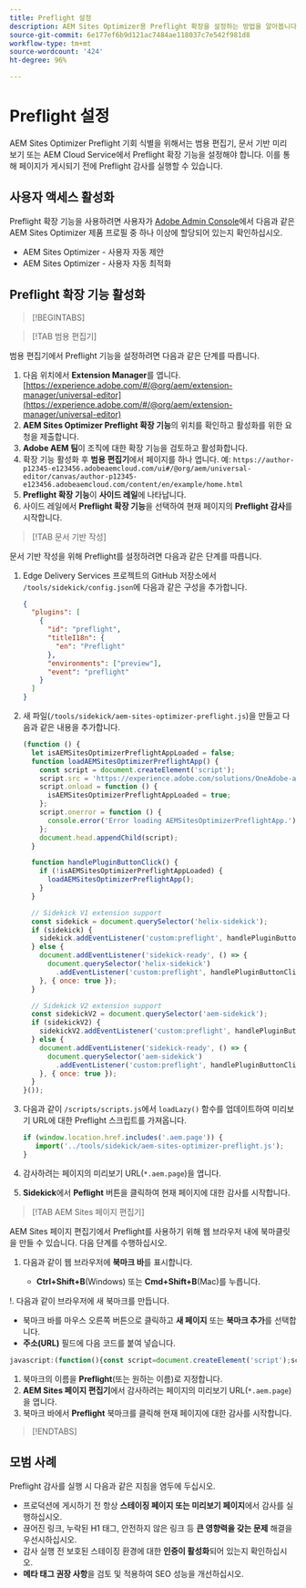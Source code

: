 ```yaml
---
title: Preflight 설정
description: AEM Sites Optimizer용 Preflight 확장을 설정하는 방법을 알아봅니다.
source-git-commit: 6e177ef6b9d121ac7484ae118037c7e542f981d8
workflow-type: tm+mt
source-wordcount: '424'
ht-degree: 96%

---
```



# Preflight 설정

AEM Sites Optimizer Preflight 기회 식별을 위해서는 범용 편집기, 문서 기반 미리 보기 또는 AEM Cloud Service에서 Preflight 확장 기능을 설정해야 합니다. 이를 통해 페이지가 게시되기 전에 Preflight 감사를 실행할 수 있습니다.

## 사용자 액세스 활성화

Preflight 확장 기능을 사용하려면 사용자가 [Adobe Admin Console](https://adminconsole.adobe.com)에서 다음과 같은 AEM Sites Optimizer 제품 프로필 중 하나 이상에 할당되어 있는지 확인하십시오.

* AEM Sites Optimizer - 사용자 자동 제안
* AEM Sites Optimizer - 사용자 자동 최적화

## Preflight 확장 기능 활성화

>[!BEGINTABS]

>[!TAB 범용 편집기]

범용 편집기에서 Preflight 기능을 설정하려면 다음과 같은 단계를 따릅니다.

1. 다음 위치에서 **Extension Manager**를 엽니다.
   [https://experience.adobe.com/#/@org/aem/extension-manager/universal-editor](https://experience.adobe.com/#/@org/aem/extension-manager/universal-editor)
1. **AEM Sites Optimizer Preflight 확장 기능**&#x200B;의 위치를 확인하고 활성화를 위한 요청을 제출합니다.
1. **Adobe AEM 팀**&#x200B;이 조직에 대한 확장 기능을 검토하고 활성화합니다.
1. 확장 기능 활성화 후 **범용 편집기**에서 페이지를 하나 엽니다. 예:
   `https://author-p12345-e123456.adobeaemcloud.com/ui#/@org/aem/universal-editor/canvas/author-p12345-e123456.adobeaemcloud.com/content/en/example/home.html`
1. **Preflight 확장 기능**&#x200B;이 **사이드 레일**&#x200B;에 나타납니다.
1. 사이드 레일에서 **Preflight 확장 기능**&#x200B;을 선택하여 현재 페이지의 **Preflight 감사**&#x200B;를 시작합니다.

>[!TAB 문서 기반 작성]

문서 기반 작성을 위해 Preflight를 설정하려면 다음과 같은 단계를 따릅니다.

1. Edge Delivery Services 프로젝트의 GitHub 저장소에서 `/tools/sidekick/config.json`에 다음과 같은 구성을 추가합니다.

   ```json
   {
     "plugins": [
       {
         "id": "preflight",
         "titleI18n": {
           "en": "Preflight"
         },
         "environments": ["preview"],
         "event": "preflight"
       }
     ]
   }
   ```

1. 새 파일(`/tools/sidekick/aem-sites-optimizer-preflight.js`)을 만들고 다음과 같은 내용을 추가합니다.

   ```javascript
   (function () {
     let isAEMSitesOptimizerPreflightAppLoaded = false;
     function loadAEMSitesOptimizerPreflightApp() {
       const script = document.createElement('script');
       script.src = 'https://experience.adobe.com/solutions/OneAdobe-aem-sites-optimizer-preflight-mfe/static-assets/resources/sidekick/client.js?source=plugin';
       script.onload = function () {
         isAEMSitesOptimizerPreflightAppLoaded = true;
       };
       script.onerror = function () {
         console.error('Error loading AEMSitesOptimizerPreflightApp.');
       };
       document.head.appendChild(script);
     }
   
     function handlePluginButtonClick() {
       if (!isAEMSitesOptimizerPreflightAppLoaded) {
         loadAEMSitesOptimizerPreflightApp();
       }
     }
   
     // Sidekick V1 extension support
     const sidekick = document.querySelector('helix-sidekick');
     if (sidekick) {
       sidekick.addEventListener('custom:preflight', handlePluginButtonClick);
     } else {
       document.addEventListener('sidekick-ready', () => {
         document.querySelector('helix-sidekick')
           .addEventListener('custom:preflight', handlePluginButtonClick);
       }, { once: true });
     }
   
     // Sidekick V2 extension support
     const sidekickV2 = document.querySelector('aem-sidekick');
     if (sidekickV2) {
       sidekickV2.addEventListener('custom:preflight', handlePluginButtonClick);
     } else {
       document.addEventListener('sidekick-ready', () => {
         document.querySelector('aem-sidekick')
           .addEventListener('custom:preflight', handlePluginButtonClick);
       }, { once: true });
     }
   }());
   ```

1. 다음과 같이 `/scripts/scripts.js`에서 `loadLazy()` 함수를 업데이트하여 미리보기 URL에 대한 Preflight 스크립트를 가져옵니다.

   ```javascript
   if (window.location.href.includes('.aem.page')) {
      import('../tools/sidekick/aem-sites-optimizer-preflight.js');
   }
   ```

1. 감사하려는 페이지의 미리보기 URL(`*.aem.page`)을 엽니다.
1. **Sidekick**&#x200B;에서 **Peflight** 버튼을 클릭하여 현재 페이지에 대한 감사를 시작합니다.

>[!TAB AEM Sites 페이지 편집기]

AEM Sites 페이지 편집기에서 Preflight를 사용하기 위해 웹 브라우저 내에 북마클릿을 만들 수 있습니다. 다음 단계를 수행하십시오.

1. 다음과 같이 웹 브라우저에 **북마크 바**&#x200B;를 표시합니다.

   * **Ctrl+Shift+B**(Windows) 또는 **Cmd+Shift+B**(Mac)를 누릅니다.

!. 다음과 같이 브라우저에 새 북마크를 만듭니다.

* 북마크 바를 마우스 오른쪽 버튼으로 클릭하고 **새 페이지** 또는 **북마크 추가**&#x200B;를 선택합니다.
* **주소(URL)** 필드에 다음 코드를 붙여 넣습니다.

```javascript
javascript:(function(){const script=document.createElement('script');script.src='https://experience.adobe.com/solutions/OneAdobe-aem-sites-optimizer-preflight-mfe/static-assets/resources/sidekick/client.js?source=bookmarklet&target-source=aem-cloud-service';document.head.appendChild(script);})();
```

1. 북마크의 이름을 **Preflight**(또는 원하는 이름)로 지정합니다.
1. **AEM Sites 페이지 편집기**&#x200B;에서 감사하려는 페이지의 미리보기 URL(`*.aem.page`)을 엽니다.
1. 북마크 바에서 **Preflight** 북마크를 클릭해 현재 페이지에 대한 감사를 시작합니다.

>[!ENDTABS]

## 모범 사례

Preflight 감사를 실행 시 다음과 같은 지침을 염두에 두십시오.

* 프로덕션에 게시하기 전 항상 **스테이징 페이지 또는 미리보기 페이지**&#x200B;에서 감사를 실행하십시오.
* 끊어진 링크, 누락된 H1 태그, 안전하지 않은 링크 등 **큰 영향력을 갖는 문제** 해결을 우선시하십시오.
* 감사 실행 전 보호된 스테이징 환경에 대한 **인증이 활성화**&#x200B;되어 있는지 확인하십시오.
* **메타 태그 권장 사항**&#x200B;을 검토 및 적용하여 SEO 성능을 개선하십시오.
